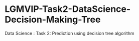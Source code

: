 # LGMVIP-Task2-DataScience-Decision-Making-Tree
Data Science : Task 2: Prediction using decision tree algorithm
